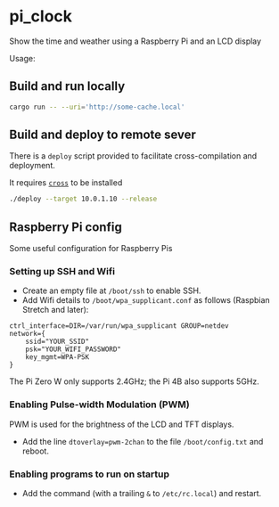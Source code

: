 # pi_clock
Show the time and weather using a Raspberry Pi and an LCD display

Usage:

## Build and run locally

```sh
cargo run -- --uri='http://some-cache.local'
```

## Build and deploy to remote sever

There is a `deploy` script provided to facilitate cross-compilation and deployment.

It requires [`cross`](https://github.com/cross-rs/cross) to be installed

```sh
./deploy --target 10.0.1.10 --release
```

## Raspberry Pi config

Some useful configuration for Raspberry Pis

### Setting up SSH and Wifi

* Create an empty file at `/boot/ssh` to enable SSH.
* Add Wifi details to `/boot/wpa_supplicant.conf` as follows (Raspbian Stretch and later):

```
ctrl_interface=DIR=/var/run/wpa_supplicant GROUP=netdev
network={
    ssid="YOUR_SSID"
    psk="YOUR_WIFI_PASSWORD"
    key_mgmt=WPA-PSK
}
```

The Pi Zero W only supports 2.4GHz; the Pi 4B also supports 5GHz.

### Enabling Pulse-width Modulation (PWM)

PWM is used for the brightness of the LCD and TFT displays.

* Add the line `dtoverlay=pwm-2chan` to the file `/boot/config.txt` and reboot.

### Enabling programs to run on startup

* Add the command (with a trailing `&` to `/etc/rc.local`) and restart.
